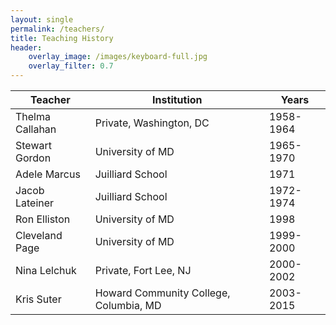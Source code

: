 ```yaml
---
layout: single
permalink: /teachers/
title: Teaching History
header:
    overlay_image: /images/keyboard-full.jpg
    overlay_filter: 0.7
---
```


| Teacher | Institution | Years |
|----------------|----------------------------------------------|-----------|
| Thelma Callahan | Private, Washington, DC | 1958-1964 |
| Stewart Gordon | University of MD | 1965-1970 |
| Adele Marcus | Juilliard School | 1971 |
| Jacob Lateiner | Juilliard School | 1972-1974 |
| Ron Elliston | University of MD | 1998 |
| Cleveland Page | University of MD | 1999-2000 |
| Nina Lelchuk | Private, Fort Lee, NJ | 2000-2002 |
| Kris Suter | Howard Community College, Columbia, MD | 2003-2015 |
